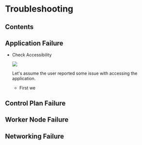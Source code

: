 # Troubleshooting

## Contents

## Application Failure

- Check Accessibility

  ![](https://github.com/aditya109/learning-k8s/blob/a795097cc30e3e76902a90577cca5626a46f3df5/assets/app%20failure.svg?raw=true)

  

  Let's assume the user reported some issue with accessing the application.

  - First we

## Control Plan Failure

## Worker Node Failure

## Networking Failure